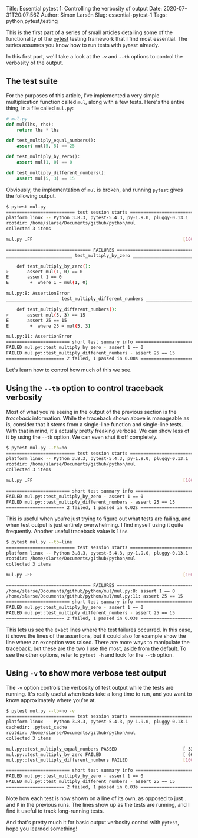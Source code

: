Title: Essential pytest 1: Controlling the verbosity of output
Date: 2020-07-31T20:07:56Z
Author: Simon Larsén
Slug: essential-pytest-1
Tags: python,pytest,testing

This is the first part of a series of small articles detailing some of the
functionality of the [pytest](https://docs.pytest.org/en/latest/) testing
framework that I find most essential. The series assumes you know how to run
tests with `pytest` already.

In this first part, we'll take a look at the `-v` and `--tb` options to control
the verbosity of the output.

## The test suite
For the purposes of this article, I've implemented a very simple multiplication
function called `mul`, along with a few tests. Here's the entire thing, in a
file called `mul.py`:

```python
# mul.py
def mul(lhs, rhs):
    return lhs * lhs

def test_multiply_equal_numbers():
    assert mul(5, 5) == 25

def test_multiply_by_zero():
    assert mul(1, 0) == 0

def test_multiply_different_numbers():
    assert mul(5, 3) == 15
```

Obviously, the implementation of `mul` is broken, and running `pytest` gives
the following output.

```bash
$ pytest mul.py 
========================== test session starts ===========================
platform linux -- Python 3.8.3, pytest-5.4.3, py-1.9.0, pluggy-0.13.1
rootdir: /home/slarse/Documents/github/python/mul
collected 3 items                                                        

mul.py .FF                                                         [100%]

================================ FAILURES ================================
_________________________ test_multiply_by_zero __________________________

    def test_multiply_by_zero():
>       assert mul(1, 0) == 0
E       assert 1 == 0
E        +  where 1 = mul(1, 0)

mul.py:8: AssertionError
____________________ test_multiply_different_numbers _____________________

    def test_multiply_different_numbers():
>       assert mul(5, 3) == 15
E       assert 25 == 15
E        +  where 25 = mul(5, 3)

mul.py:11: AssertionError
======================== short test summary info =========================
FAILED mul.py::test_multiply_by_zero - assert 1 == 0
FAILED mul.py::test_multiply_different_numbers - assert 25 == 15
====================== 2 failed, 1 passed in 0.08s =======================
```

Let's learn how to control how much of this we see.

## Using the `--tb` option to control traceback verbosity
Most of what you're seeing in the output of the previous section is the
_traceback_ information. While the traceback shown above is manageable as is,
consider that it stems from a single-line function and single-line tests. With
that in mind, it's actually pretty freaking verbose. We can show less of it by
using the `--tb` option. We can even shut it off completely.

```bash
$ pytest mul.py --tb=no
========================== test session starts ===========================
platform linux -- Python 3.8.3, pytest-5.4.3, py-1.9.0, pluggy-0.13.1
rootdir: /home/slarse/Documents/github/python/mul
collected 3 items                                                        

mul.py .FF                                                         [100%]

======================== short test summary info =========================
FAILED mul.py::test_multiply_by_zero - assert 1 == 0
FAILED mul.py::test_multiply_different_numbers - assert 25 == 15
====================== 2 failed, 1 passed in 0.02s =======================
```

This is useful when you're just trying to figure out what tests are failing, and
when test output is just entirely overwhelming. I find myself using it quite
frequently. Another useful traceback value is `line`.

```bash
$ pytest mul.py --tb=line
========================== test session starts ===========================
platform linux -- Python 3.8.3, pytest-5.4.3, py-1.9.0, pluggy-0.13.1
rootdir: /home/slarse/Documents/github/python/mul
collected 3 items                                                        

mul.py .FF                                                         [100%]

================================ FAILURES ================================
/home/slarse/Documents/github/python/mul/mul.py:8: assert 1 == 0
/home/slarse/Documents/github/python/mul/mul.py:11: assert 25 == 15
======================== short test summary info =========================
FAILED mul.py::test_multiply_by_zero - assert 1 == 0
FAILED mul.py::test_multiply_different_numbers - assert 25 == 15
====================== 2 failed, 1 passed in 0.03s =======================
```

This lets us see the exact lines where the test failures occurred. In this case,
it shows the lines of the assertions, but it could also for example show the
line where an exception was raised. There are more ways to manipulate the
traceback, but these are the two I use the most, aside from the default. To see
the other options, refer to `pytest -h` and look for the `--tb` option.

## Using `-v` to show more verbose test output
The `-v` option controls the verbosity of test output while the tests are
running. It's really useful when tests take a long time to run, and you want to
know approximately where you're at.

```bash
$ pytest mul.py --tb=no -v
========================== test session starts ===========================
platform linux -- Python 3.8.3, pytest-5.4.3, py-1.9.0, pluggy-0.13.1 -- /usr/bin/python
cachedir: .pytest_cache
rootdir: /home/slarse/Documents/github/python/mul
collected 3 items                                                        

mul.py::test_multiply_equal_numbers PASSED                         [ 33%]
mul.py::test_multiply_by_zero FAILED                               [ 66%]
mul.py::test_multiply_different_numbers FAILED                     [100%]

======================== short test summary info =========================
FAILED mul.py::test_multiply_by_zero - assert 1 == 0
FAILED mul.py::test_multiply_different_numbers - assert 25 == 15
====================== 2 failed, 1 passed in 0.03s =======================
```
Note how each test is now shown on a line of its own, as opposed to just `.` and
`F` in the previous runs. The lines show up as the tests are running, and I find
it useful to track long-running tests.

And that's pretty much it for basic output verbosity control with `pytest`, hope
you learned something!

